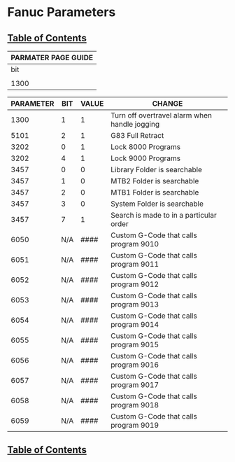 # Fanuc Parameters

## [Table of Contents](https://github.com/ZapCon1/KnowledgeBase.git)

| PARMATER PAGE GUIDE |
| ------------------- |
| bit                 | 7 | 6 | 5 | 4 | 3 | 2 | 1 | 0 |
|                     | 0 | 0 | 0 | 0 | 0 | 0 | 0 | 0 |
| 1300                | 1300.7 | 1300.6 | 1300.5 | 1300.4 | 1300.3 | 1300.2 | 1300.1 | 1300 |


| PARAMETER | BIT | VALUE | CHANGE                                        |
| --------- | --- | ----- | --------------------------------------------- |
| 1300      | 1   | 1     | Turn off overtravel alarm when handle jogging |
| 5101      | 2   | 1     | G83 Full Retract                              |
| 3202      | 0   | 1     | Lock 8000 Programs                            |
| 3202      | 4   | 1     | Lock 9000 Programs                            |
| 3457      | 0   | 0     | Library Folder is searchable                  |
| 3457      | 1   | 0     | MTB2 Folder is searchable                     |
| 3457      | 2   | 0     | MTB1 Folder is searchable                     |
| 3457      | 3   | 0     | System Folder is searchable                   |
| 3457      | 7   | 1     | Search is made to in a particular order       |
| 6050      | N/A | ####  | Custom G-Code that calls program 9010         |
| 6051      | N/A | ####  | Custom G-Code that calls program 9011         |
| 6052      | N/A | ####  | Custom G-Code that calls program 9012         |
| 6053      | N/A | ####  | Custom G-Code that calls program 9013         |
| 6054      | N/A | ####  | Custom G-Code that calls program 9014         |
| 6055      | N/A | ####  | Custom G-Code that calls program 9015         |
| 6056      | N/A | ####  | Custom G-Code that calls program 9016         |
| 6057      | N/A | ####  | Custom G-Code that calls program 9017         |
| 6058      | N/A | ####  | Custom G-Code that calls program 9018         |
| 6059      | N/A | ####  | Custom G-Code that calls program 9019         |

## [Table of Contents](https://github.com/ZapCon1/KnowledgeBase.git)
